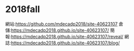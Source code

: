 # 2018fall

網站:https://github.com/mdecadp2018/site-40623107
倉儲:https://mdecadp2018.github.io/site-40623107/
簡報:https://mdecadp2018.github.io/site-40623107/reveal/
網誌:https://mdecadp2018.github.io/site-40623107/blog/
